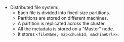 - Distributed file system:
  - Each file is divided into fixed-size partitions.
  - Partitions are stored on different machines.
  - A partition is replicated across the cluster.
  - All the metadata is stored on a "Master" node.
  - It stores `<fileName, map<chunkId, machineUrl>>`.
    